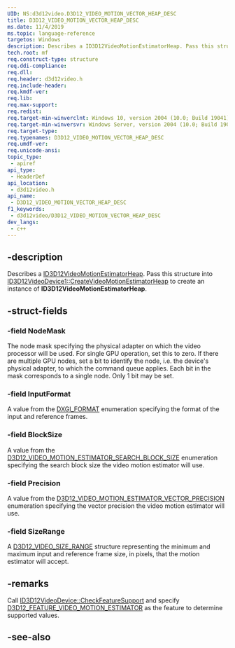 ```yaml
---
UID: NS:d3d12video.D3D12_VIDEO_MOTION_VECTOR_HEAP_DESC
title: D3D12_VIDEO_MOTION_VECTOR_HEAP_DESC
ms.date: 11/4/2019
ms.topic: language-reference
targetos: Windows
description: Describes a ID3D12VideoMotionEstimatorHeap. Pass this structure into ID3D12VideoDevice1::CreateVideoMotionEstimatorHeap to create an instance of ID3D12VideoMotionEstimatorHeap.
tech.root: mf
req.construct-type: structure
req.ddi-compliance: 
req.dll: 
req.header: d3d12video.h
req.include-header: 
req.kmdf-ver: 
req.lib: 
req.max-support: 
req.redist: 
req.target-min-winverclnt: Windows 10, version 2004 (10.0; Build 19041)
req.target-min-winversvr: Windows Server, version 2004 (10.0; Build 19041)
req.target-type: 
req.typenames: D3D12_VIDEO_MOTION_VECTOR_HEAP_DESC
req.umdf-ver: 
req.unicode-ansi: 
topic_type:
 - apiref
api_type:
 - HeaderDef
api_location:
 - d3d12video.h
api_name:
 - D3D12_VIDEO_MOTION_VECTOR_HEAP_DESC
f1_keywords:
 - d3d12video/D3D12_VIDEO_MOTION_VECTOR_HEAP_DESC
dev_langs:
 - c++
---
```


## -description

Describes a [ID3D12VideoMotionEstimatorHeap](nn-d3d12video-id3d12videomotionvectorheap.md). Pass this structure into [ID3D12VideoDevice1::CreateVideoMotionEstimatorHeap](nf-d3d12video-id3d12videodevice1-createvideomotionestimatorheap.md) to create an instance of **ID3D12VideoMotionEstimatorHeap**.

## -struct-fields

### -field NodeMask

The node mask specifying the physical adapter on which the video processor will be used. For single GPU operation, set this to zero. If there are multiple GPU nodes, set a bit to identify the node, i.e. the device's physical adapter, to which the command queue applies. Each bit in the mask corresponds to a single node. Only 1 bit may be set.

### -field InputFormat

A value from the [DXGI_FORMAT](https://docs.microsoft.com/windows/desktop/api/dxgiformat/ne-dxgiformat-dxgi_format) enumeration specifying the format of the input and reference frames.

### -field BlockSize

A value from the [D3D12_VIDEO_MOTION_ESTIMATOR_SEARCH_BLOCK_SIZE](ne-d3d12video-d3d12_video_motion_estimator_search_block_size.md) enumeration specifying the search block size the video motion estimator will use.

### -field Precision

A value from the [D3D12_VIDEO_MOTION_ESTIMATOR_VECTOR_PRECISION](ne-d3d12video-d3d12_video_motion_estimator_vector_precision.md) enumeration specifying the vector precision the video motion estimator will use.

### -field SizeRange

A [D3D12_VIDEO_SIZE_RANGE](ns-d3d12video-d3d12_video_size_range.md) structure representing the minimum and maximum input and reference frame size, in pixels, that the motion estimator will accept.

## -remarks

Call [ID3D12VideoDevice::CheckFeatureSupport](nf-d3d12video-id3d12videodevice-checkfeaturesupport.md) and specify [D3D12_FEATURE_VIDEO_MOTION_ESTIMATOR](ne-d3d12video-d3d12_feature_video.md) as the feature to determine supported values.

## -see-also

